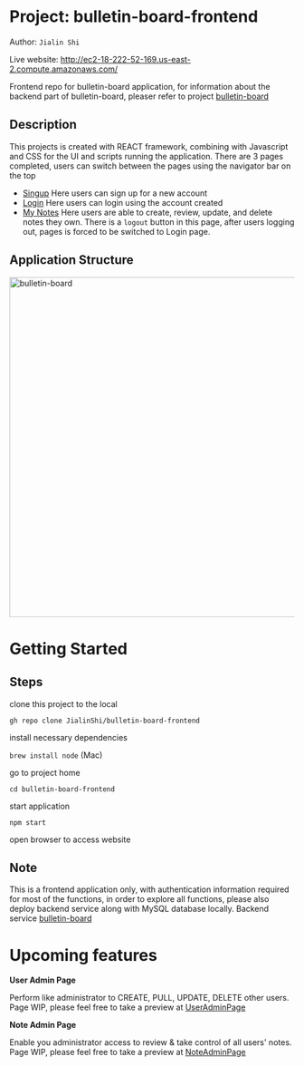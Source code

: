 
# Project: bulletin-board-frontend
Author: `Jialin Shi`

Live website: http://ec2-18-222-52-169.us-east-2.compute.amazonaws.com/ 

Frontend repo for bulletin-board application, for information about the backend part of bulletin-board, pleaser refer to project [bulletin-board](https://github.com/JialinShi/bulletin-board)

## Description
This projects is created with REACT framework, combining with Javascript and CSS for the UI and scripts running the application. 
There are 3 pages completed, users can switch between the pages using the navigator bar on the top
- [Singup](http://ec2-18-222-52-169.us-east-2.compute.amazonaws.com/signup) Here users can sign up for a new account
- [Login](http://ec2-18-222-52-169.us-east-2.compute.amazonaws.com/login) Here users can login using the account created
- [My Notes](http://ec2-18-222-52-169.us-east-2.compute.amazonaws.com/notes) Here users are able to create, review, update, and delete notes they own. There is a `logout` button in this page, after users logging out, pages is forced to be switched to Login page.

## Application Structure
<img src="https://github.com/user-attachments/assets/f58f9658-7d92-4aac-9794-682e2cee811f" width="900" height="600" alt="bulletin-board" />


# Getting Started

## Steps
clone this project to the local

`gh repo clone JialinShi/bulletin-board-frontend`

install necessary dependencies
  
`brew install node` (Mac)

go to project home
  
`cd bulletin-board-frontend`

start application
  
`npm start`

open browser to access website 

## Note
This is a frontend application only, with authentication information required for most of the functions, in order to explore all functions, please also deploy backend service along with MySQL database locally. Backend service [bulletin-board](https://github.com/JialinShi/bulletin-board)

# Upcoming features

**User Admin Page**

Perform like administrator to CREATE, PULL, UPDATE, DELETE other users. Page WIP, please feel free to take a preview at [UserAdminPage](http://ec2-18-222-52-169.us-east-2.compute.amazonaws.com/useradmin)

**Note Admin Page**

Enable you administrator access to review & take control of all users' notes. Page WIP, please feel free to take a preview at [NoteAdminPage](http://ec2-18-222-52-169.us-east-2.compute.amazonaws.com/noteadmin)




